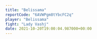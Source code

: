 ```yaml
---
title: "Belissama"
reportCode: "6AVWPgm8tYbcFC2q"
player: "Belissama"
fight: "Lady Vashj"
date: 2021-10-20T19:00:04.987000+00:00
---
```

